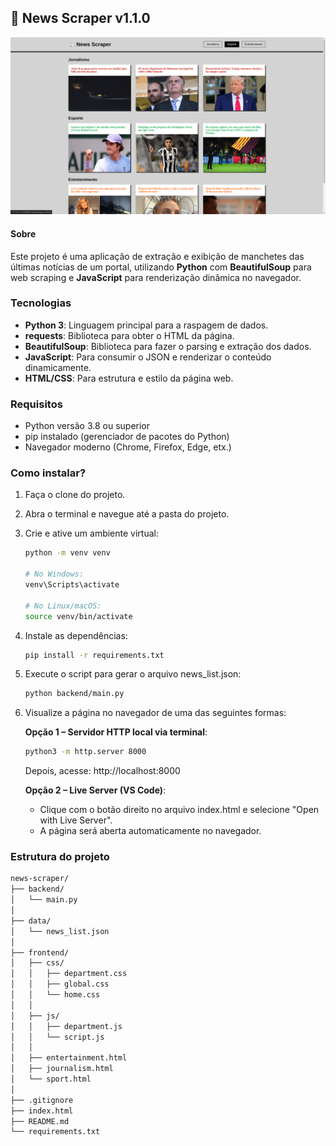 ## 📰 News Scraper v1.1.0

![Imagem do projeto](docs/projeto-news-scraper01.png)

#### Sobre

Este projeto é uma aplicação de extração e exibição de manchetes das últimas notícias de um portal, utilizando **Python** com **BeautifulSoup** para web scraping e **JavaScript** para renderização dinâmica no navegador.

### Tecnologias

- **Python 3**: Linguagem principal para a raspagem de dados.
- **requests**: Biblioteca para obter o HTML da página.
- **BeautifulSoup**: Biblioteca para fazer o parsing e extração dos dados.
- **JavaScript**: Para consumir o JSON e renderizar o conteúdo dinamicamente.
- **HTML/CSS**: Para estrutura e estilo da página web.

### Requisitos

- Python versão 3.8 ou superior
- pip instalado (gerenciador de pacotes do Python)
- Navegador moderno (Chrome, Firefox, Edge, etx.)

### Como instalar?

1. Faça o clone do projeto.
2. Abra o terminal e navegue até a pasta do projeto.
3. Crie e ative um ambiente virtual:

   ```bash
   python -m venv venv

   # No Windows:
   venv\Scripts\activate

   # No Linux/macOS:
   source venv/bin/activate
   ```

4. Instale as dependências:
   ```bash
   pip install -r requirements.txt
   ```
5. Execute o script para gerar o arquivo news_list.json:
   ```bash
   python backend/main.py
   ```
6. Visualize a página no navegador de uma das seguintes formas:

   **Opção 1 – Servidor HTTP local via terminal**:

   ```bash
   python3 -m http.server 8000
   ```

   Depois, acesse: http://localhost:8000

   **Opção 2 – Live Server (VS Code)**:

   - Clique com o botão direito no arquivo index.html e selecione "Open with Live Server".
   - A página será aberta automaticamente no navegador.

### Estrutura do projeto

```bash
news-scraper/
├── backend/
│   └── main.py
│
├── data/
│   └── news_list.json
│
├── frontend/
│   ├── css/
│   │   ├── department.css
│   │   ├── global.css
│   │   └── home.css
│   │
│   ├── js/
│   │   ├── department.js
│   │   └── script.js
│   │
│   ├── entertainment.html
│   ├── journalism.html
│   └── sport.html
│
├── .gitignore
├── index.html
├── README.md
└── requirements.txt
```
